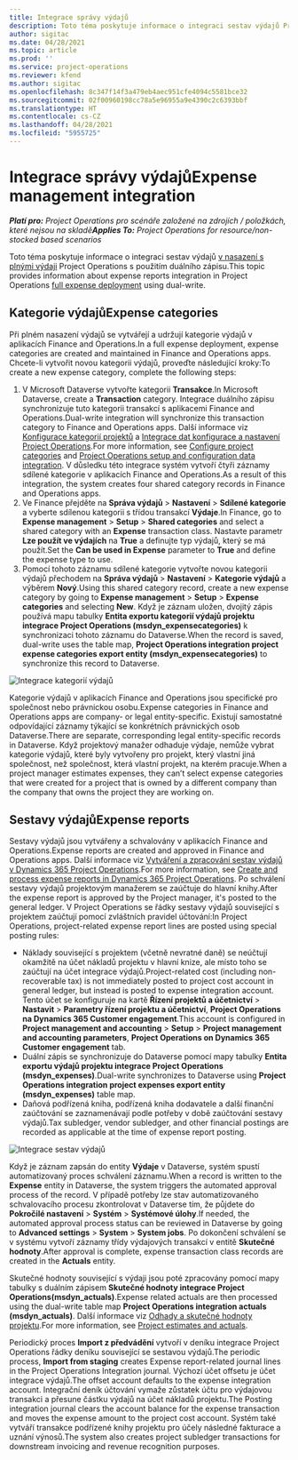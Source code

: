 ```yaml
---
title: Integrace správy výdajů
description: Toto téma poskytuje informace o integraci sestav výdajů Project Operations s použitím duálního zápisu.
author: sigitac
ms.date: 04/28/2021
ms.topic: article
ms.prod: ''
ms.service: project-operations
ms.reviewer: kfend
ms.author: sigitac
ms.openlocfilehash: 8c347f14f3a479eb4aec951cfe4094c5581bce32
ms.sourcegitcommit: 02f00960198cc78a5e96955a9e4390c2c6393bbf
ms.translationtype: HT
ms.contentlocale: cs-CZ
ms.lasthandoff: 04/28/2021
ms.locfileid: "5955725"
---
```

# <a name="expense-management-integration"></a><span data-ttu-id="0812d-103">Integrace správy výdajů</span><span class="sxs-lookup"><span data-stu-id="0812d-103">Expense management integration</span></span>

<span data-ttu-id="0812d-104">_**Platí pro:** Project Operations pro scénáře založené na zdrojích / položkách, které nejsou na skladě_</span><span class="sxs-lookup"><span data-stu-id="0812d-104">_**Applies To:** Project Operations for resource/non-stocked based scenarios_</span></span>

<span data-ttu-id="0812d-105">Toto téma poskytuje informace o integraci sestav výdajů [v nasazení s plnými výdaji](../expense/expense-overview.md) Project Operations s použitím duálního zápisu.</span><span class="sxs-lookup"><span data-stu-id="0812d-105">This topic provides information about expense reports integration in Project Operations [full expense deployment](../expense/expense-overview.md) using dual-write.</span></span>

## <a name="expense-categories"></a><span data-ttu-id="0812d-106">Kategorie výdajů</span><span class="sxs-lookup"><span data-stu-id="0812d-106">Expense categories</span></span>

<span data-ttu-id="0812d-107">Při plném nasazení výdajů se vytvářejí a udržují kategorie výdajů v aplikacích Finance and Operations.</span><span class="sxs-lookup"><span data-stu-id="0812d-107">In a full expense deployment, expense categories are created and maintained in Finance and Operations apps.</span></span> <span data-ttu-id="0812d-108">Chcete-li vytvořit novou kategorii výdajů, proveďte následující kroky:</span><span class="sxs-lookup"><span data-stu-id="0812d-108">To create a new expense category, complete the following steps:</span></span>

1. <span data-ttu-id="0812d-109">V Microsoft Dataverse vytvořte kategorii **Transakce**.</span><span class="sxs-lookup"><span data-stu-id="0812d-109">In Microsoft Dataverse, create a **Transaction** category.</span></span> <span data-ttu-id="0812d-110">Integrace duálního zápisu synchronizuje tuto kategorii transakcí s aplikacemi Finance and Operations.</span><span class="sxs-lookup"><span data-stu-id="0812d-110">Dual-write integration will synchronize this transaction category to Finance and Operations apps.</span></span> <span data-ttu-id="0812d-111">Další informace viz [Konfigurace kategorií projektů](/dynamics365/project-operations/project-accounting/configure-project-categories) a [Integrace dat konfigurace a nastavení Project Operations](resource-dual-write-setup-integration.md).</span><span class="sxs-lookup"><span data-stu-id="0812d-111">For more information, see [Configure project categories](/dynamics365/project-operations/project-accounting/configure-project-categories) and [Project Operations setup and configuration data integration](resource-dual-write-setup-integration.md).</span></span> <span data-ttu-id="0812d-112">V důsledku této integrace systém vytvoří čtyři záznamy sdílené kategorie v aplikacích Finance and Operations.</span><span class="sxs-lookup"><span data-stu-id="0812d-112">As a result of this integration, the system creates four shared category records in Finance and Operations apps.</span></span>
2. <span data-ttu-id="0812d-113">Ve Finance přejděte na **Správa výdajů** > **Nastavení** > **Sdílené kategorie** a vyberte sdílenou kategorii s třídou transakcí **Výdaje**.</span><span class="sxs-lookup"><span data-stu-id="0812d-113">In Finance, go to **Expense management** > **Setup** > **Shared categories** and select a shared category with an **Expense** transaction class.</span></span> <span data-ttu-id="0812d-114">Nastavte parametr **Lze použít ve výdajích** na **True** a definujte typ výdajů, který se má použít.</span><span class="sxs-lookup"><span data-stu-id="0812d-114">Set the **Can be used in Expense** parameter to **True** and define the expense type to use.</span></span>
3. <span data-ttu-id="0812d-115">Pomocí tohoto záznamu sdílené kategorie vytvořte novou kategorii výdajů přechodem na **Správa výdajů** > **Nastavení** > **Kategorie výdajů** a výběrem **Nový**.</span><span class="sxs-lookup"><span data-stu-id="0812d-115">Using this shared category record, create a new expense category by going to **Expense management** > **Setup** > **Expense categories** and selecting **New**.</span></span> <span data-ttu-id="0812d-116">Když je záznam uložen, dvojitý zápis používá mapu tabulky **Entita exportu kategorií výdajů projektu integrace Project Operations (msdyn\_expensecategories)** k synchronizaci tohoto záznamu do Dataverse.</span><span class="sxs-lookup"><span data-stu-id="0812d-116">When the record is saved, dual-write uses the table map, **Project Operations integration project expense categories export entity (msdyn\_expensecategories)** to synchronize this record to Dataverse.</span></span>

  ![Integrace kategorií výdajů](./media/DW6ExpenseCategories.png)

<span data-ttu-id="0812d-118">Kategorie výdajů v aplikacích Finance and Operations jsou specifické pro společnost nebo právnickou osobu.</span><span class="sxs-lookup"><span data-stu-id="0812d-118">Expense categories in Finance and Operations apps are company- or legal entity-specific.</span></span> <span data-ttu-id="0812d-119">Existují samostatné odpovídající záznamy týkající se konkrétních právnických osob Dataverse.</span><span class="sxs-lookup"><span data-stu-id="0812d-119">There are separate, corresponding legal entity-specific records in Dataverse.</span></span> <span data-ttu-id="0812d-120">Když projektový manažer odhaduje výdaje, nemůže vybrat kategorie výdajů, které byly vytvořeny pro projekt, který vlastní jiná společnost, než společnost, která vlastní projekt, na kterém pracuje.</span><span class="sxs-lookup"><span data-stu-id="0812d-120">When a project manager estimates expenses, they can’t select expense categories that were created for a project that is owned by a different company than the company that owns the project they are working on.</span></span> 

## <a name="expense-reports"></a><span data-ttu-id="0812d-121">Sestavy výdajů</span><span class="sxs-lookup"><span data-stu-id="0812d-121">Expense reports</span></span>

<span data-ttu-id="0812d-122">Sestavy výdajů jsou vytvářeny a schvalovány v aplikacích Finance and Operations.</span><span class="sxs-lookup"><span data-stu-id="0812d-122">Expense reports are created and approved in Finance and Operations apps.</span></span> <span data-ttu-id="0812d-123">Další informace viz [Vytváření a zpracování sestav výdajů v Dynamics 365 Project Operations](/learn/modules/create-process-expense-reports/).</span><span class="sxs-lookup"><span data-stu-id="0812d-123">For more information, see [Create and process expense reports in Dynamics 365 Project Operations](/learn/modules/create-process-expense-reports/).</span></span> <span data-ttu-id="0812d-124">Po schválení sestavy výdajů projektovým manažerem se zaúčtuje do hlavní knihy.</span><span class="sxs-lookup"><span data-stu-id="0812d-124">After the expense report is approved by the Project manager, it's posted to the general ledger.</span></span> <span data-ttu-id="0812d-125">V Project Operations se řádky sestavy výdajů související s projektem zaúčtují pomocí zvláštních pravidel účtování:</span><span class="sxs-lookup"><span data-stu-id="0812d-125">In Project Operations, project-related expense report lines are posted using special posting rules:</span></span>

  - <span data-ttu-id="0812d-126">Náklady související s projektem (včetně nevratné daně) se neúčtují okamžitě na účet nákladů projektu v hlavní knize, ale místo toho se zaúčtují na účet integrace výdajů.</span><span class="sxs-lookup"><span data-stu-id="0812d-126">Project-related cost (including non-recoverable tax) is not immediately posted to project cost account in general ledger, but instead is posted to expense integration account.</span></span> <span data-ttu-id="0812d-127">Tento účet se konfiguruje na kartě **Řízení projektů a účetnictví** > **Nastavit** > **Parametry řízení projektu a účetnictví**, **Project Operations na Dynamics 365 Customer engagement**.</span><span class="sxs-lookup"><span data-stu-id="0812d-127">This account is configured in **Project management and accounting** > **Setup** > **Project management and accounting parameters**, **Project Operations on Dynamics 365 Customer engagement** tab.</span></span>
  - <span data-ttu-id="0812d-128">Duální zápis se synchronizuje do Dataverse pomocí mapy tabulky **Entita exportu výdajů projektu integrace Project Operations (msdyn\_expenses)**.</span><span class="sxs-lookup"><span data-stu-id="0812d-128">Dual-write synchronizes to Dataverse using **Project Operations integration project expenses export entity (msdyn\_expenses)** table map.</span></span>
  - <span data-ttu-id="0812d-129">Daňová podřízená kniha, podřízená kniha dodavatele a další finanční zaúčtování se zaznamenávají podle potřeby v době zaúčtování sestavy výdajů.</span><span class="sxs-lookup"><span data-stu-id="0812d-129">Tax subledger, vendor subledger, and other financial postings are recorded as applicable at the time of expense report posting.</span></span>

  ![Integrace sestav výdajů](./media/DW6ExpenseReports.png)

<span data-ttu-id="0812d-131">Když je záznam zapsán do entity **Výdaje** v Dataverse, systém spustí automatizovaný proces schválení záznamu.</span><span class="sxs-lookup"><span data-stu-id="0812d-131">When a record is written to the **Expense** entity in Dataverse, the system triggers the automated approval process of the record.</span></span> <span data-ttu-id="0812d-132">V případě potřeby lze stav automatizovaného schvalovacího procesu zkontrolovat v Dataverse tím, že půjdete do **Pokročilé nastavení** > **Systém** > **Systémové úlohy**.</span><span class="sxs-lookup"><span data-stu-id="0812d-132">If needed, the automated approval process status can be reviewed in Dataverse by going to **Advanced settings** > **System** > **System jobs**.</span></span> <span data-ttu-id="0812d-133">Po dokončení schválení se v systému vytvoří záznamy třídy výdajových transakcí v entitě **Skutečné hodnoty**.</span><span class="sxs-lookup"><span data-stu-id="0812d-133">After approval is complete, expense transaction class records are created in the **Actuals** entity.</span></span>

<span data-ttu-id="0812d-134">Skutečné hodnoty související s výdaji jsou poté zpracovány pomocí mapy tabulky s duálním zápisem **Skutečné hodnoty integrace Project Operations(msdyn\_actuals)**.</span><span class="sxs-lookup"><span data-stu-id="0812d-134">Expense related actuals are then processed using the dual-write table map **Project Operations integration actuals (msdyn\_actuals)**.</span></span> <span data-ttu-id="0812d-135">Další informace viz [Odhady a skutečné hodnoty projektu](resource-dual-write-estimates-actuals.md).</span><span class="sxs-lookup"><span data-stu-id="0812d-135">For more information, see [Project estimates and actuals](resource-dual-write-estimates-actuals.md).</span></span>

<span data-ttu-id="0812d-136">Periodický proces **Import z předvádění** vytvoří v deníku integrace Project Operations řádky deníku související se sestavou výdajů.</span><span class="sxs-lookup"><span data-stu-id="0812d-136">The periodic process, **Import from staging** creates Expense report-related journal lines in the Project Operations Integration journal.</span></span> <span data-ttu-id="0812d-137">Výchozí účet offsetu je účet integrace výdajů.</span><span class="sxs-lookup"><span data-stu-id="0812d-137">The offset account defaults to the expense integration account.</span></span> <span data-ttu-id="0812d-138">Integrační deník účtování vymaže zůstatek účtu pro výdajovou transakci a přesune částku výdajů na účet nákladů projektu.</span><span class="sxs-lookup"><span data-stu-id="0812d-138">The Posting integration journal clears the account balance for the expense transaction and moves the expense amount to the project cost account.</span></span> <span data-ttu-id="0812d-139">Systém také vytváří transakce podřízené knihy projektu pro účely následné fakturace a uznání výnosů.</span><span class="sxs-lookup"><span data-stu-id="0812d-139">The system also creates project subledger transactions for downstream invoicing and revenue recognition purposes.</span></span>
